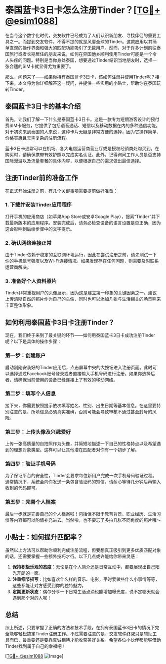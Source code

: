 # 泰国蓝卡3日卡怎么注册Tinder？[[TG💪+ @esim1088](https://t.me/s/esim1088)]

在当今这个数字化时代，交友软件已经成为了人们认识新朋友、寻找伴侣的重要工具之一。而提到交友软件，不得不提的就是风靡全球的Tinder。这款应用以其简单直观的操作界面和强大的匹配功能吸引了无数用户。然而，对于许多计划前往泰国旅行或者长期居住的朋友来说，如何在异国他乡顺利使用Tinder可能是一个令人头疼的问题。特别是当你身处泰国，想要通过Tinder结识当地朋友时，选择一张合适的SIM卡就显得尤为重要了。

那么，问题来了——如果你持有泰国蓝卡3日卡，该如何注册并使用Tinder呢？接下来，本文将为你详细解答这一疑问，并提供一些实用的小贴士，帮助你在泰国玩转Tinder。

## 泰国蓝卡3日卡的基本介绍

首先，让我们了解一下什么是泰国蓝卡3日卡。这是一款专为短期游客设计的预付费SIM卡服务，它提供了包括语音通话、短信以及移动数据在内的多种通信功能。对于初次来到泰国的人来说，这种卡片无疑是非常方便的选择，因为它操作简单、价格实惠且无需复杂的注册流程。

蓝卡3日卡通常可以在机场、各大电信运营商营业厅或是授权经销商处购买到。在购买时，请确保携带有效护照以完成实名认证。此外，记得询问工作人员是否支持国际漫游以及流量套餐的具体内容，以便根据自己的需求做出最佳选择。

## 注册Tinder前的准备工作

在正式开始注册之前，有几个关键事项需要提前做好准备：

### 1. 下载并安装Tinder应用程序

打开手机的应用商店（如苹果App Store或安卓Google Play），搜索“Tinder”并下载最新版本的应用程序。安装完成后，请务必检查设备的语言设置是否正确，因为这会影响到后续步骤中的文字提示。

### 2. 确认网络连接正常

由于Tinder依赖于稳定的互联网环境运行，因此在尝试注册之前，请先测试一下你的手机信号强度以及Wi-Fi连接情况。如果发现存在任何问题，则需要及时联系运营商解决。

### 3. 准备好个人资料照片

Tinder非常重视用户的头像展示，因为这是建立第一印象的关键因素之一。建议上传清晰自然的照片作为自己的头像，同时也可以添加几张与生活相关的场景照来丰富整体形象。

## 如何利用泰国蓝卡3日卡注册Tinder？

现在，我们终于来到了最关键的环节——如何用泰国蓝卡3日卡成功注册Tinder呢？以下是具体的操作步骤：

### 第一步：创建账户

启动刚刚安装好的Tinder应用后，点击屏幕中央的大按钮进入注册页面。此时可以选择通过Facebook账号登录或者直接输入手机号码进行注册。如果你选择后者，请确保当前使用的设备已经连接上了有效的移动网络。

### 第二步：填写个人信息

接下来，你需要按照提示依次填写姓名、性别、出生日期等基本信息。在这里要特别注意的是，所填信息必须真实准确，否则可能会导致审核不通过甚至封号的风险。

### 第三步：上传头像及兴趣爱好

上传一张高质量的自拍照作为头像，并简短地描述一下自己的性格特点以及希望遇到的理想对象类型。这样可以让其他潜在匹配者对你有一个初步了解。

### 第四步：验证手机号码

为了保证平台的安全性，Tinder会要求每位新用户完成一次手机号码验证过程。通常情况下，系统会向你发送一条包含验证码的短信，请耐心等待几分钟后再输入收到的代码即可。

### 第五步：完善个人档案

最后一步就是完善自己的个人档案啦！包括但不限于教育背景、职业经历、生活习惯等内容都可以酌情补充进去。当然啦，也不要忘了多拍几张不同角度的照片哦～

## 小贴士：如何提升匹配率？

虽然以上方法可以帮助你顺利完成注册流程，但要想真正吸引到更多优质匹配对象的话，还需要掌握一些额外技巧才行。以下几点或许能给你带来灵感：

1. **保持积极乐观的态度**：无论是在个人简介还是日常互动中，都要展现出自己阳光开朗的一面。
2. **注重细节描写**：比如喜欢什么样的音乐、电影，平时爱做些什么小事情等等，这些都能让对方感受到你的独特魅力。
3. **定期更新状态**：偶尔分享一下日常生活点滴也能增加曝光度，说不定哪天就会遇到那个对的人呢！

## 总结

综上所述，只要掌握了正确的方法和技术手段，在拥有泰国蓝卡3日卡的情况下完全能够轻松搞定Tinder注册工作。不过需要注意的是，交友软件终究只是辅助工具而已，最重要还是要靠真诚相待才能收获美好关系。希望各位小伙伴都能够借助Tinder找到属于自己的幸福吧！

[[TG💪+ @esim1088](https://t.me/s/esim1088) ![Image](https://i.postimg.cc/4NQfJmqS/Snipaste-2025-05-13-00-14-12.png)]